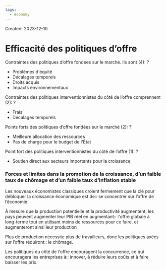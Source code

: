 ```yaml
---
tags:
  - economy
---
```

Created: 2023-12-10

# Efficacité des politiques d’offre

Contraintes des politiques d’offre fondées sur le marché. Ils sont (4):
?
- Problèmes d'équité
- Décalages temporels
- Droits acquis
- Impacts environnementaux

Contraintes des politiques interventionnistes du côté de l’offre comprennent (2):
?
- Frais
- Décalages temporels

Points forts des politiques d’offre fondées sur le marché (2):
?
- Meilleure allocation des ressources
- Pas de charge pour le budget de l'État
<!--SR:!2023-12-17,1,190-->

Point fort des politiques interventionnistes du côté de l’offre (1):
?
- Soutien direct aux secteurs importants pour la croissance
<!--SR:!2023-12-18,2,210-->

### Forces et limites dans la promotion de la croissance, d’un faible taux de chômage et d’un faible taux d’inflation stable

Les nouveaux économistes classiques croient fermement que la clé pour débloquer la croissance économique est de:: se concentrer sur l’offre de l’économie.

À mesure que la production potentielle et la productivité augmentent, les pays peuvent augmenter leur PIB réel en augmentant:: l'offre globale à long-terme tout en utilisant moins de ressources pour ce faire, et augmenteront ainsi leur production
<!--SR:!2023-12-18,2,206-->

Plus de production nécessite plus de travailleurs, donc les politiques axées sur l’offre réduiront:: le chômage.

Les politiques du côté de l'offre encouragent la concurrence, ce qui encouragera les entreprises à:: innover, à réduire leurs coûts et à faire baisser les prix.
<!--SR:!2023-12-17,3,250-->